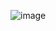 ![image](https://github.com/dudorevov/nonamerepository/assets/137158557/165109a0-8318-486e-8703-daa97d684c3a)

